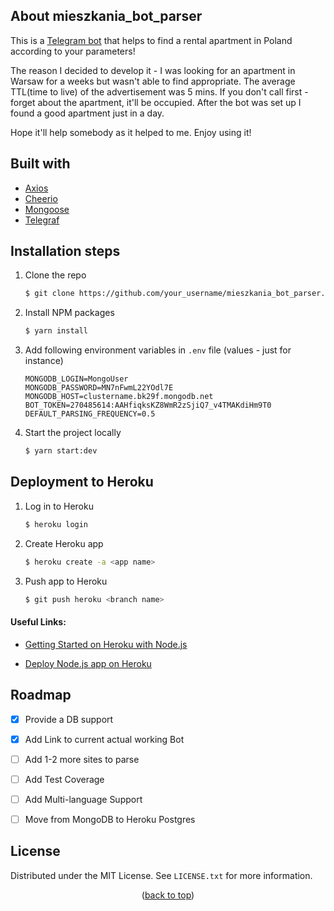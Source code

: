 <div id="top"></div>

<!-- ABOUT THE PROJECT -->
## About mieszkania_bot_parser


This is a [Telegram bot](https://t.me/nowe_mieszkania_bot) that helps to find a rental apartment in Poland according to your parameters!

The reason I decided to develop it - I was looking for an apartment in Warsaw for a weeks but wasn't able to find appropriate. The average TTL(time to live) of the advertisement was 5 mins. If you don't call first - forget about the apartment, it'll be occupied. After the bot was set up I found a good apartment just in a day.

Hope it'll help somebody as it helped to me. Enjoy using it!


## Built with

* [Axios](https://github.com/axios/axios/)
* [Cheerio](https://cheerio.js.org/)
* [Mongoose](https://mongoosejs.com/)
* [Telegraf](https://telegrafjs.org/)


<!-- GETTING STARTED -->
## Installation steps

1. Clone the repo

   ```sh
   $ git clone https://github.com/your_username/mieszkania_bot_parser.git
   ```
2. Install NPM packages

   ```sh
   $ yarn install
   ```
3. Add following environment variables in `.env` file (values - just for instance)

   ```env
   MONGODB_LOGIN=MongoUser
   MONGODB_PASSWORD=MN7nFwmL22YOdl7E
   MONGODB_HOST=clustername.bk29f.mongodb.net
   BOT_TOKEN=270485614:AAHfiqksKZ8WmR2zSjiQ7_v4TMAKdiHm9T0
   DEFAULT_PARSING_FREQUENCY=0.5
   ```

4. Start the project locally

   ```sh
   $ yarn start:dev
   ```


<!-- DEPLOYMENT -->
## Deployment to Heroku

1. Log in to Heroku

   ```sh
   $ heroku login
   ```

2. Create Heroku app

   ```sh
   $ heroku create -a <app name>
   ```

3. Push app to Heroku

   ```sh
   $ git push heroku <branch name>
   ```

#### Useful Links:

- [Getting Started on Heroku with Node.js](https://devcenter.heroku.com/articles/getting-started-with-nodejs)

- [Deploy Node.js app on Heroku](https://devcenter.heroku.com/articles/deploying-nodejs)


<!-- ROADMAP -->
## Roadmap

- [x] Provide a DB support
- [x] Add Link to current actual working Bot
- [ ] Add 1-2 more sites to parse
- [ ] Add Test Coverage
- [ ] Add Multi-language Support
- [ ] Move from MongoDB to Heroku Postgres



<!-- LICENSE -->
## License

Distributed under the MIT License. See `LICENSE.txt` for more information.

<p align="center">(<a href="#top">back to top</a>)</p>
